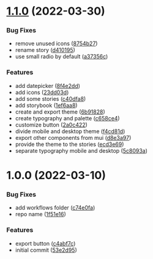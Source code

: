 # [1.1.0](https://github.com/macai-project/macai-ui-components/compare/v1.0.0...v1.1.0) (2022-03-30)


### Bug Fixes

* remove unused icons ([8754b27](https://github.com/macai-project/macai-ui-components/commit/8754b27aa17248ba3f6fbf89c25cd460ea9fc1b8))
* rename story ([d410195](https://github.com/macai-project/macai-ui-components/commit/d410195293e5de268aae308aafda78a79ae90c7d))
* use small radio by default ([a37356c](https://github.com/macai-project/macai-ui-components/commit/a37356cb15b5c18c3a0fb45c214861b649ec69fa))


### Features

* add datepicker ([8f4e2dd](https://github.com/macai-project/macai-ui-components/commit/8f4e2dd2f9e17e678ba13577bfb47c91692873bd))
* add icons ([23dd03d](https://github.com/macai-project/macai-ui-components/commit/23dd03dd89abd64396780f674ca21cd495b30d67))
* add some stories ([c40dfa8](https://github.com/macai-project/macai-ui-components/commit/c40dfa8c3f2d6cabcf4cf5092184458c1f572e24))
* add storybook ([1ef6aa8](https://github.com/macai-project/macai-ui-components/commit/1ef6aa816ef2b3ab1ba9e5cb6ad7edcbd2b56a3f))
* create and export theme ([6b91828](https://github.com/macai-project/macai-ui-components/commit/6b91828a50eb5c4bf5588a0871fa0ba88a09dc5e))
* create typography and palette ([c658ce4](https://github.com/macai-project/macai-ui-components/commit/c658ce4b48676ef7d33a2ae148160760e959a4e7))
* customize button ([2a0c422](https://github.com/macai-project/macai-ui-components/commit/2a0c42217fa86de8172dfbd474b15c1edd1eddba))
* divide mobile and desktop theme ([f4cd81d](https://github.com/macai-project/macai-ui-components/commit/f4cd81d4c448bee77bd9cbb93bd68f67df8196d7))
* export other components from mui ([d8e3a97](https://github.com/macai-project/macai-ui-components/commit/d8e3a97f261636c8d50761120e0337a1cc12bd8d))
* provide the theme to the stories ([ecd3e69](https://github.com/macai-project/macai-ui-components/commit/ecd3e692e7aa33fa2df4b14a0ed93b7b43084dd4))
* separate typography mobile and desktop ([5c8093a](https://github.com/macai-project/macai-ui-components/commit/5c8093af0d9cc41cfbb43152a8b50db38fd15274))

# 1.0.0 (2022-03-10)


### Bug Fixes

* add workflows folder ([c74e0fa](https://github.com/macai-project/macai-ui-components/commit/c74e0fa8eb7233e24b4cff74b3b269f7170a97f9))
* repo name ([1f51e16](https://github.com/macai-project/macai-ui-components/commit/1f51e166f43dca38232c9793005e1fb8ab1240a5))


### Features

* export button ([c4abf7c](https://github.com/macai-project/macai-ui-components/commit/c4abf7c7972c109e673a5acea7d8b37cf6389f83))
* initial commit ([53e2d95](https://github.com/macai-project/macai-ui-components/commit/53e2d955acd44929052bd2c8b42ee1c8d92f57d4))
